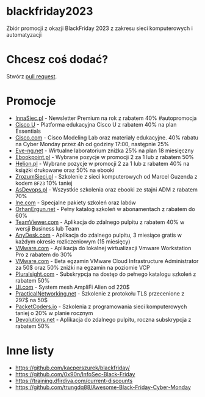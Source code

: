 # blackfriday2023
Zbiór promocji z okazji BlackFriday 2023 z zakresu sieci komputerowych i automatyzacji

# Chcesz coś dodać?
Stwórz [pull request](https://github.com/rafalrud/blackfriday2023/pulls).

# Promocje
* [InnaSiec.pl](https://www.mailingr.co/c/sesame/premium?variant=44ead308-0c22-4ade-a059-045b1f8c6a5e) - Newsletter Premium na rok z rabatem 40% #autopromocja 
* [Cisco U](https://mkto.cisco.com/black-friday-sale-2023.html) - Platforma edukacyjna Cisco U z rabatem 40% na plan Essentials
* [Cisco.com](https://learningnetworkstore.cisco.com/promotions) - Cisco Modeling Lab oraz materiały edukacyjne. 40% rabatu na Cyber Monday przez 4h od godziny 17:00, następnie 25%
* [Eve-ng.net](https://www.eve-ng.net/) - Wirtualne laboratorium zniżka 25% na plan 18 miesięczny
* [Ebookpoint.pl](https://ebookpoint.pl/promocja-xzay/23/informatyka) - Wybrane pozycje w promocji 2 za 1 lub z rabatem 50%
* [Helion.pl](https://helion.pl/promocje#anchor_26) - Wybrane pozycje w promocji 2 za 1 lub z rabatem 40% na książki drukowane oraz 50% na ebooki
* [ZrozumSieci.pl](https://zrozumsieci.pl/) - Szkolenie z sieci komputerowych od Marcel Guzenda z kodem `BF23` 10% taniej
* [AsDevops.pl](https://asdevops.pl/akcja-specjalna/) - Wszystkie szkolenia oraz ebooki ze stajni ADM z rabatem 70%
* [Ine.com](https://checkout.ine.com/black-friday-2023) - Specjalne pakiety szkoleń oraz labów
* [OrhanErgun.net](https://orhanergun.net/pricing) - Pełny katalog szkoleń w abonamentach z rabatem do 60%
* [TeamViewer.com](https://service.teamviewer.com/pl-pl/overview?coupon=CMP-HPNN-GL-BF23) - Aplikacja do zdalnego pulpitu z rabatem 40% w wersji Business lub Team
* [AnyDesk.com](https://order.anydesk.com/product/solo) - Aplikacja do zdalnego pulpitu, 3 miesiące gratis w każdym okresie rozliczeniowym (15 miesięcy)
* [VMware.com](https://www.vmware.com/products/workstation-pro.html) - Aplikacja do lokalnej wirtualizacji Vmware Workstation Pro z rabatem do 30%
* [VMware.com](https://blogs.vmware.com/learning/2023/11/20/black-friday-discount-new-beta-exam-and-chance-to-receive-half-off-a-future-vcp-exam/) - Beta egzamin VMware Cloud Infrastructure Administrator za 50$ oraz 50% zniżki na egzamin na poziomie VCP
* [Pluralsight.com](https://www.pluralsight.com/pricing/skills) - Subskrypcja na dostęp do pełnego katalogu szkoleń z rabatem 50%
* [Ui.com](https://eu.store.ui.com/eu/en/pro/collections/amplifi-alien/products/amplifi-alien-router-and-meshpoint?variant=afi-aln-eu) - System mesh AmpliFi Alien od 220$
* [PracticalNetworking.net](https://classes.pracnet.net/courses/practical-tls) - Szkolenie z protokołu TLS przecenione z 297$ na 50$
* [PacketCoders.io](https://www.packetcoders.io/membership-gbp/) - Szkolenia z programowania sieci komputerowych taniej o 20% w planie rocznym
* [Devolutions.net](https://blog.devolutions.net/2023/11/black-friday-sale-enjoy-50percent-barbie-sized-savings-on-5-rdm-subscriptions/#save-50percent-on-5-rdm-subscriptions) - Aplikacja do zdalnego pulpitu, roczna subskrypcja z rabatem 50% 

# Inne listy

* https://github.com/kacperszurek/blackfriday/
* https://github.com/0x90n/InfoSec-Black-Friday
* https://training.dfirdiva.com/current-discounts
* https://github.com/trungdq88/Awesome-Black-Friday-Cyber-Monday
